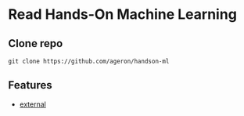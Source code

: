 <!--
[proast]
-->
# Read Hands-On Machine Learning

## Clone repo

`git clone https://github.com/ageron/handson-ml`

## Features

* [external](key:ch1_ml_landscape)
